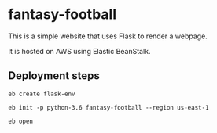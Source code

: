 # fantasy-football
 
This is a simple website that uses Flask to render a webpage.

It is hosted on AWS using Elastic BeanStalk.

## Deployment steps

```
eb create flask-env

eb init -p python-3.6 fantasy-football --region us-east-1

eb open
````

